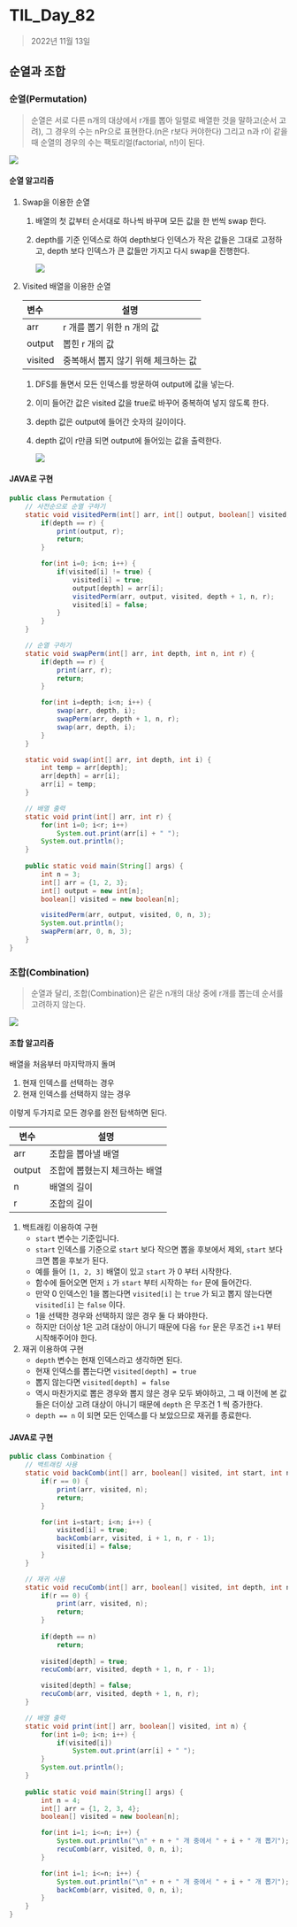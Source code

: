 # TIL_Day_82

> 2022년 11월 13일

## 순열과 조합

### 순열(Permutation)

> 순열은 서로 다른 n개의 대상에서 r개를 뽑아 일렬로 배열한 것을 말하고(순서 고려), 그 경우의 수는 nPr으로 표현한다.(n은 r보다 커야한다) 그리고 n과 r이 같을 때 순열의 경우의 수는 팩토리얼(factorial, n!)이 된다.

![](https://img1.daumcdn.net/thumb/R1280x0/?scode=mtistory2&fname=https%3A%2F%2Fk.kakaocdn.net%2Fdn%2FcGzHUX%2FbtqDk53ZhaP%2Fl05TfddwWnvfRDpe2e1Z31%2Fimg.png)

#### 순열 알고리즘

1. Swap을 이용한 순열

   1. 배열의 첫 값부터 순서대로 하나씩 바꾸며 모든 값을 한 번씩 swap 한다.

   2. depth를 기준 인덱스로 하여 depth보다 인덱스가 작은 값들은 그대로 고정하고, depth 보다 인덱스가 큰 값들만 가지고 다시 swap을 진행한다.

      ![](https://github.com/ParkJiwoon/Algorithm/raw/master/Algorithm/image/perm_1.png)

2. Visited 배열을 이용한 순열

   | 변수    | 설명                                |
   | :------ | ----------------------------------- |
   | arr     | r 개를 뽑기 위한 n 개의 값          |
   | output  | 뽑힌 r 개의 값                      |
   | visited | 중복해서 뽑지 않기 위해 체크하는 값 |

   1. DFS를 돌면서 모든 인덱스를 방문하여 output에 값을 넣는다.

   2. 이미 들어간 값은 visited 값을 true로 바꾸어 중복하여 넣지 않도록 한다.

   3. depth 값은 output에 들어간 숫자의 길이이다.

   4. depth 값이 r만큼 되면 output에 들어있는 값을 출력한다.

      ![](https://github.com/ParkJiwoon/Algorithm/raw/master/Algorithm/image/perm_2.png)

#### JAVA로 구현

```java
public class Permutation {
    // 사전순으로 순열 구하기
    static void visitedPerm(int[] arr, int[] output, boolean[] visited, int depth, int n, int r) {
        if(depth == r) {
            print(output, r);
            return;
        }

        for(int i=0; i<n; i++) {
            if(visited[i] != true) {
                visited[i] = true;
                output[depth] = arr[i];
                visitedPerm(arr, output, visited, depth + 1, n, r);
                visited[i] = false;
            }
        }
    }

    // 순열 구하기
    static void swapPerm(int[] arr, int depth, int n, int r) {
        if(depth == r) {
            print(arr, r);
            return;
        }

        for(int i=depth; i<n; i++) {
            swap(arr, depth, i);
            swapPerm(arr, depth + 1, n, r);
            swap(arr, depth, i);
        }
    }

    static void swap(int[] arr, int depth, int i) {
        int temp = arr[depth];
        arr[depth] = arr[i];
        arr[i] = temp;
    }

    // 배열 출력
    static void print(int[] arr, int r) {
        for(int i=0; i<r; i++)
            System.out.print(arr[i] + " ");
        System.out.println();
    }
    
    public static void main(String[] args) {
        int n = 3;
        int[] arr = {1, 2, 3};
        int[] output = new int[n];
        boolean[] visited = new boolean[n];

        visitedPerm(arr, output, visited, 0, n, 3);
        System.out.println();
        swapPerm(arr, 0, n, 3);
    }
}
```

### 조합(Combination)

> 순열과 달리, 조합(Combination)은 같은 n개의 대상 중에 r개를 뽑는데 순서를 고려하지 않는다.

![](https://img1.daumcdn.net/thumb/R1280x0/?scode=mtistory2&fname=https%3A%2F%2Fk.kakaocdn.net%2Fdn%2FcUvE1R%2FbtqDk5JI7Vz%2FdH6B6K9TBu7puBqAgOKNBK%2Fimg.png)

#### 조합 알고리즘

배열을 처음부터 마지막까지 돌며

1. 현재 인덱스를 선택하는 경우
2. 현재 인덱스를 선택하지 않는 경우

이렇게 두가지로 모든 경우를 완전 탐색하면 된다.

| 변수   | 설명                          |
| ------ | ----------------------------- |
| arr    | 조합을 뽑아낼 배열            |
| output | 조합에 뽑혔는지 체크하는 배열 |
| n      | 배열의 길이                   |
| r      | 조합의 길이                   |

1. 백트래킹 이용하여 구현
   - `start` 변수는 기준입니다.
   - `start` 인덱스를 기준으로 `start` 보다 작으면 뽑을 후보에서 제외, `start` 보다 크면 뽑을 후보가 된다.
   - 예를 들어 `[1, 2, 3]` 배열이 있고 `start` 가 0 부터 시작한다.
   - 함수에 들어오면 먼저 `i` 가 `start` 부터 시작하는 `for` 문에 들어간다.
   - 만약 0 인덱스인 1을 뽑는다면 `visited[i]` 는 `true` 가 되고 뽑지 않는다면 `visited[i]` 는 `false` 이다.
   - 1을 선택한 경우와 선택하지 않은 경우 둘 다 봐야한다.
   - 하지만 더이상 1은 고려 대상이 아니기 때문에 다음 `for` 문은 무조건 `i+1` 부터 시작해주어야 한다.
2. 재귀 이용하여 구현
   - `depth` 변수는 현재 인덱스라고 생각하면 된다.
   - 현재 인덱스를 뽑는다면 `visited[depth] = true`
   - 뽑지 않는다면 `visited[depth] = false`
   - 역시 마찬가지로 뽑은 경우와 뽑지 않은 경우 모두 봐야하고, 그 때 이전에 본 값들은 더이상 고려 대상이 아니기 때문에 `depth` 은 무조건 1 씩 증가한다.
   - `depth == n` 이 되면 모든 인덱스를 다 보았으므로 재귀를 종료한다.

#### JAVA로 구현

```java
public class Combination {
    // 백트래킹 사용
    static void backComb(int[] arr, boolean[] visited, int start, int n, int r) {
        if(r == 0) {
            print(arr, visited, n);
            return;
        }

        for(int i=start; i<n; i++) {
            visited[i] = true;
            backComb(arr, visited, i + 1, n, r - 1);
            visited[i] = false;
        }
    }

    // 재귀 사용
    static void recuComb(int[] arr, boolean[] visited, int depth, int n, int r) {
        if(r == 0) {
            print(arr, visited, n);
            return;
        }
        
        if(depth == n)
            return;
        
        visited[depth] = true;
        recuComb(arr, visited, depth + 1, n, r - 1);

        visited[depth] = false;
        recuComb(arr, visited, depth + 1, n, r);
    }

    // 배열 출력
    static void print(int[] arr, boolean[] visited, int n) {
        for(int i=0; i<n; i++) {
            if(visited[i])
                System.out.print(arr[i] + " ");
        }
        System.out.println();
    }
    
    public static void main(String[] args) {
        int n = 4;
        int[] arr = {1, 2, 3, 4};
        boolean[] visited = new boolean[n];

        for(int i=1; i<=n; i++) {
            System.out.println("\n" + n + " 개 중에서 " + i + " 개 뽑기");
            recuComb(arr, visited, 0, n, i);
        }

        for(int i=1; i<=n; i++) {
            System.out.println("\n" + n + " 개 중에서 " + i + " 개 뽑기");
            backComb(arr, visited, 0, n, i);
        }
    }
}
